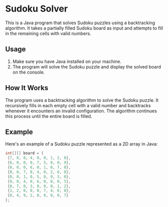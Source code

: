 # Sudoku Solver

This is a Java program that solves Sudoku puzzles using a backtracking algorithm. It takes a partially filled Sudoku board as input and attempts to fill in the remaining cells with valid numbers.

## Usage

1. Make sure you have Java installed on your machine.
2. The program will solve the Sudoku puzzle and display the solved board on the console.

## How It Works
The program uses a backtracking algorithm to solve the Sudoku puzzle.
It recursively fills in each empty cell with a valid number and backtracks whenever it encounters an invalid configuration. 
The algorithm continues this process until the entire board is filled.

## Example

Here's an example of a Sudoku puzzle represented as a 2D array in Java:

```java
int[][] board = {
 {7, 8, 0, 4, 0, 0, 1, 2, 0},
 {6, 0, 0, 0, 7, 5, 0, 0, 9},
 {0, 0, 0, 6, 0, 1, 0, 7, 8},
 {0, 0, 7, 0, 4, 0, 2, 6, 0},
 {0, 0, 1, 0, 5, 0, 9, 3, 0},
 {9, 0, 4, 0, 6, 0, 0, 0, 5},
 {0, 7, 0, 3, 0, 0, 0, 1, 2},
 {1, 2, 0, 0, 0, 7, 4, 0, 0},
 {0, 4, 9, 2, 0, 0, 0, 0, 7}
};

